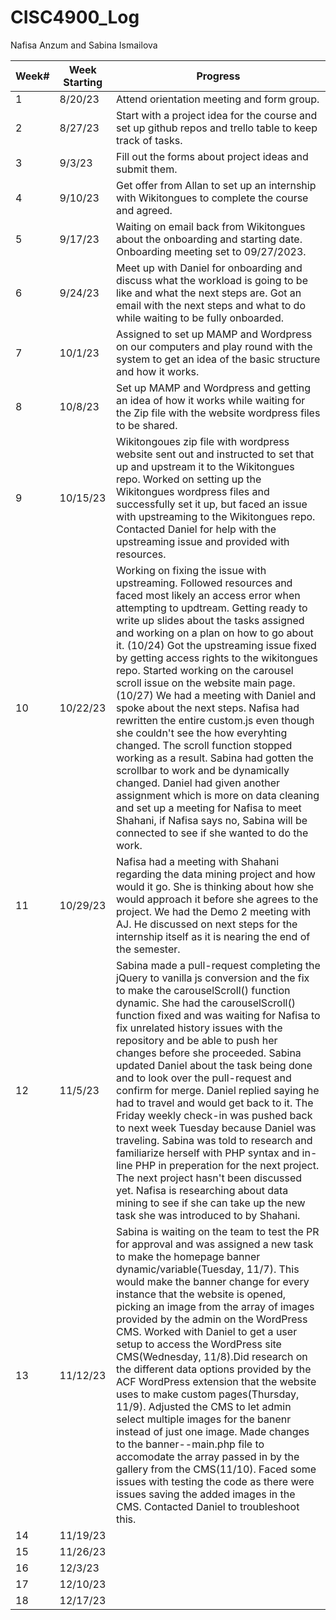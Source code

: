 # CISC4900_Log
Nafisa Anzum and Sabina Ismailova

Week#	| Week Starting	| Progress
------|---------------|---------
1	| 8/20/23	| Attend orientation meeting and form group. 
2	| 8/27/23	| Start with a project idea for the course and set up github repos and trello table to keep track of tasks. 
3	| 9/3/23	| Fill out the forms about project ideas and submit them.
4	| 9/10/23	| Get offer from Allan to set up an internship with Wikitongues to complete the course and agreed.
5	| 9/17/23	| Waiting on email back from Wikitongues about the onboarding and starting date. Onboarding meeting set to 09/27/2023.
6	| 9/24/23	| Meet up with Daniel for onboarding and discuss what the workload is going to be like and what the next steps are. Got an email with the next steps and what to do while waiting to be fully onboarded. 
7	| 10/1/23	| Assigned to set up MAMP and Wordpress on our computers and play round with the system to get an idea of the basic structure and how it works. 
8	| 10/8/23	| Set up MAMP and Wordpress and getting an idea of how it works while waiting for the Zip file with the website wordpress files to be shared.
9	| 10/15/23	| Wikitongoues zip file with wordpress website sent out and instructed to set that up and upstream it to the Wikitongues repo. Worked on setting up the Wikitongues wordpress files and successfully set it up, but faced an issue with upstreaming to the Wikitongues repo. Contacted Daniel for help with the upstreaming issue and provided with resources. 
10	| 10/22/23	| Working on fixing the issue with upstreaming. Followed resources and faced most likely an access error when attempting to updtream. Getting ready to write up slides about the tasks assigned and working on a plan on how to go about it. (10/24) Got the upstreaming issue fixed by getting access rights to the wikitongues repo. Started working on the carousel scroll issue on the website main page. (10/27) We had a meeting with Daniel and spoke about the next steps. Nafisa had rewritten the entire custom.js even though she couldn't see the how everyhting changed. The scroll function stopped working as a result. Sabina had gotten the scrollbar to work and be dynamically changed. Daniel had given another assignment which is more on data cleaning and set up a meeting for Nafisa to meet Shahani, if Nafisa says no, Sabina will be connected to see if she wanted to do the work.
11	| 10/29/23 | 	Nafisa had a meeting with Shahani regarding the data mining project and how would it go. She is thinking about how she would approach it before she agrees to the project. We had the Demo 2 meeting with AJ. He discussed on next steps for the internship itself as it is nearing the end of the semester.
12	| 11/5/23	| Sabina made a pull-request completing the jQuery to vanilla js conversion and the fix to make the carouselScroll() function dynamic. She had the carouselScroll() function fixed and was waiting for Nafisa to fix unrelated history issues with the repository and be able to push her changes before she proceeded. Sabina updated Daniel about the task being done and to look over the pull-request and confirm for merge. Daniel replied saying he had to travel and would get back to it. The Friday weekly check-in was pushed back to next week Tuesday because Daniel was traveling. Sabina was told to research and familiarize herself with PHP syntax and in-line PHP in preperation for the next project. The next project hasn't been discussed yet. Nafisa is researching about data mining to see if she can take up the new task she was introduced to by Shahani. 
13	| 11/12/23	| Sabina is waiting on the team to test the PR for approval and was assigned a new task to make the homepage banner dynamic/variable(Tuesday, 11/7). This would make the banner change for every instance that the website is opened, picking an image from the array of images provided by the admin on the WordPress CMS. Worked with Daniel to get a user setup to access the WordPress site CMS(Wednesday, 11/8).Did research on the different data options provided by the ACF WordPress extension that the website uses to make custom pages(Thursday, 11/9). Adjusted the CMS to let admin select multiple images for the banenr instead of just one image. Made changes to the banner--main.php file to accomodate the array passed in by the gallery from the CMS(11/10). Faced some issues with testing the code as there were issues saving the added images in the CMS. Contacted Daniel to troubleshoot this.  
14	| 11/19/23	| 
15	| 11/26/23	| 
16	| 12/3/23	| 
17	| 12/10/23	| 
18	| 12/17/23	| 
